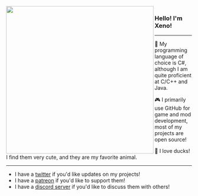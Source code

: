 <img align="left" src="https://cdn.discordapp.com/attachments/753834139760853023/795093396514537563/unknown.png" width=400>

### Hello! I'm Xeno!
---
💾 My programming language of choice is C#, although I am quite proficient at C/C++ and Java.

🎮 I primarily use GitHub for game and mod development, most of my projects are open source!

🦆 I love ducks! I find them very cute, and they are my favorite animal.

---

- I have a [twitter](https://twitter.com/XenoMustache) if you'd like updates on my projects!
- I have a [patreon](https://www.patreon.com/xenomustache) if you'd like to support them!
- I have a [discord server](https://discord.gg/XenUJaT) if you'd like to discuss them with others!

<!--
  :o you found me!
-->

